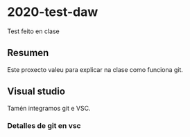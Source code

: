 # 2020-test-daw
Test feito en clase

## Resumen
Este proxecto valeu para explicar na clase como funciona git.
## Visual studio
Tamén integramos git e VSC.

### Detalles de git en vsc
